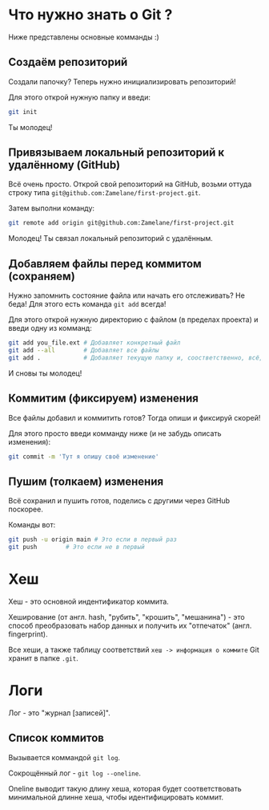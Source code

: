 # Что нужно знать о Git ?
Ниже представлены основные комманды :)

## Создаём репозиторий
Создали папочку? Теперь нужно инициализировать репозиторий!

Для этого открой нужную папку и введи:
```sh
git init
```
Ты молодец!

## Привязываем локальный репозиторий к удалённому (GitHub)
Всё очень просто. Открой свой репозиторий на GitHub, возьми оттуда строку типа `git@github.com:Zamelane/first-project.git`.

Затем выполни команду:
```sh
git remote add origin git@github.com:Zamelane/first-project.git
```
Молодец! Ты связал локальный репозиторий с удалённым.

## Добавляем файлы перед коммитом (сохраняем)
Нужно запомнить состояние файла или начать его отслеживать?
Не беда! Для этого есть команда `git add` всегда!

Для этого открой нужную директорию с файлом (в пределах проекта) и введи одну из комманд:
```sh
git add you_file.ext # Добавляет конкретный файл
git add --all        # Добавляет все файлы
git add .            # Добавляет текущую папку и, соостветственно, всё, что в ней
```
И сновы ты молодец!

## Коммитим (фиксируем) изменения
Все файлы добавил и коммитить готов?
Тогда опиши и фиксируй скорей!

Для этого просто введи комманду ниже (и не забудь описать изменения):
```sh
git commit -m 'Тут я опишу своё изменение'
```

## Пушим (толкаем) изменения
Всё сохранил и пушить готов, поделись с другими через GitHub поскорее.

Команды вот:
```sh
git push -u origin main # Это если в первый раз
git push 		# Это если не в первый
```

# Хеш
Хеш - это основной индентификатор коммита.

Хеширование (от англ. hash, "рубить", "крошить", "мешанина") - это способ преобразовать набор данных и получить их "отпечаток" (англ. fingerprint).


Все хеши, а также таблицу соответствий `хеш -> информация о коммите` Git хранит в папке `.git`.

# Логи
Лог - это "журнал [записей]".

## Список коммитов
Вызывается коммандой `git log`.

Сокрощённый лог - `git log --oneline`.

Oneline выводит такую длину хеша, которая будет соответствовать минимальной длинне хеша, чтобы идентифицировать коммит.
